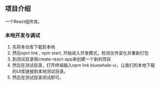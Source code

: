 ## 项目介绍

一个React组件库。


### 本地开发与调试
1. 先将本仓库下载到本地
2. 然后npm link , npm start, 开始进入开发模式，检测文件变化并重新打包
3. 到测试目录用create-react-app来创建一个新的项目
4. 然后在测试目录，打开终端输入npm link bluewhale-ui，让我们的本地下载的UI库链接到本地测试目录。
5. 然后在测试目录测试即可。
